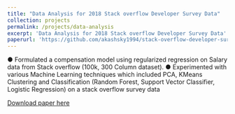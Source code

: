 ```yaml
---
title: "Data Analysis for 2018 Stack overflow Developer Survey Data"
collection: projects
permalink: /projects/data-analysis
excerpt: 'Data Analysis for 2018 Stack overflow Developer Survey Data'
paperurl: 'https://github.com/akashsky1994/stack-overflow-developer-survey-analysis'
---
```

● Formulated a compensation model using regularized regression on Salary data from Stack overflow (100k, 300 Column dataset).
● Experimented with various Machine Learning techniques which included PCA, KMeans Clustering and Classification (Random Forest, Support Vector Classifier, Logistic Regression) on a stack overflow survey data

[Download paper here](https://github.com/akashsky1994/stack-overflow-developer-survey-analysis)